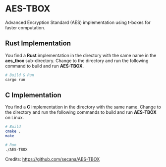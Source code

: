 # AES-TBOX

Advanced Encryption Standard (AES) implementation using t-boxes for faster computation.

## Rust Implementation

You find a **Rust** implementation in the directory with the same name in the **aes_tbox** sub-directory. Change to the directory and run the following command to build and run **AES-TBOX**.

```bash
# Build & Run
cargo run
```

## C Implementation

You find a **C** implementation in the directory with the same name. Change to the directory and run the following commands to build and run **AES-TBOX** on Linux.

```bash
# Build
cmake .
make

# Run
./AES-TBOX
```

Credits: https://github.com/secana/AES-TBOX
